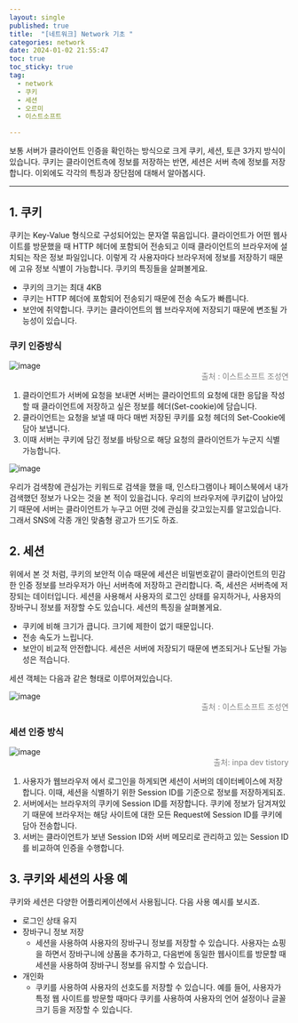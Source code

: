 ```yaml
---
layout: single
published: true
title:  "[네트워크] Network 기초 "
categories: network
date: 2024-01-02 21:55:47
toc: true
toc_sticky: true
tag:   
  - network
  - 쿠키
  - 세션
  - 오르미
  - 이스트소프트

---
```


보통 서버가 클라이언트 인증을 확인하는 방식으로 크게 쿠키, 세션, 토큰 3가지 방식이 있습니다. 쿠키는 클라이언트측에 정보를 저장하는 반면, 세션은 서버 측에 정보를 저장합니다. 이외에도 각각의 특징과 장단점에 대해서 알아봅시다.

---

## 1.  쿠키

쿠키는 Key-Value 형식으로 구성되어있는 문자열 묶음입니다. 클라이언트가 어떤 웹사이트를 방문했을 때 HTTP 헤더에 포함되어 전송되고 이때 클라이언트의 브라우저에 설치되는 작은 정보 파일입니다. 이렇게 각 사용자마다 브라우저에 정보를 저장하기 때문에 고유 정보 식별이 가능합니다.
쿠키의 특징들을 살펴볼게요.

- 쿠키의 크기는 최대 4KB
- 쿠키는 HTTP 헤더에 포함되어 전송되기 때문에 전송 속도가 빠릅니다.
- 보안에 취약합니다. 쿠키는 클라이언트의 웹 브라우저에 저장되기 때문에 변조될 가능성이 있습니다.

### 쿠키 인증방식

![image](https://github.com/BaxDailyGit/BaxDailyGit/assets/99312529/a34ec87d-aeaf-409d-a2e5-4b5c03b4561c)
<span style="color:gray; display: block; text-align: right;">출처 : 이스트소프트 조성연</span>

1. 클라이언트가 서버에 요청을 보내면 서버는 클라이언트의 요청에 대한 응답을 작성할 때 클라이언트에 저장하고 싶은 정보를 헤더(Set-cookie)에 담습니다. 
2. 클라이언트는 요청을 보낼 때 마다 매번 저장된 쿠키를 요청 헤더의 Set-Cookie에 담아 보냅니다. 
3. 이때 서버는 쿠키에 담긴 정보를 바탕으로 해당 요청의 클라이언트가 누군지 식별 가능합니다. 


![image](https://github.com/BaxDailyGit/BaxDailyGit/assets/99312529/11a33194-ebe8-4ef2-9850-4ad664ef13f0)

우리가 검색창에 관심가는 키워드로 검색을 했을 때, 인스타그램이나 페이스북에서 내가 검색했던 정보가 나오는 것을 본 적이 있을겁니다. 우리의 브라우저에 쿠키값이 남아있기 때문에 서버는 클라이언트가 누구고 어떤 것에 관심을 갖고있는지를 알고있습니다. 그래서 SNS에 각종 개인 맞춤형 광고가 뜨기도 하죠. 

## 2. 세션

위에서 본 것 처럼, 쿠키의 보안적 이슈 때문에 세션은 비밀번호같이 클라이언트의 민감한 인증 정보를 브라우저가 아닌 서버측에 저장하고 관리합니다. 즉, 세션은 서버측에 저장되는 데이터입니다. 
세션을 사용해서 사용자의 로그인 상태를 유지하거나, 사용자의 장바구니 정보를 저장할 수도 있습니다. 세션의 특징을 살펴볼게요.

- 쿠키에 비해 크기가 큽니다. 크기에 제한이 없기 때문입니다.
- 전송 속도가 느립니다.
- 보안이 비교적 안전합니다. 세션은 서버에 저장되기 때문에 변조되거나 도난될 가능성은 적습니다.

세션 객체는 다음과 같은 형태로 이루어져있습니다. 


![image](https://github.com/BaxDailyGit/BaxDailyGit/assets/99312529/04cf39c6-8d02-4df4-9bb7-a019e7bb7db9)
<span style="color:gray; display: block; text-align: right;">출처 : 이스트소프트 조성연</span>

### 세션 인증 방식

![image](https://github.com/BaxDailyGit/BaxDailyGit/assets/99312529/e3b38cfe-2894-4c85-b1d9-56bee73d679c)
<span style="color:gray; display: block; text-align: right;">출처: inpa dev tistory</span>

1. 사용자가 웹브라우저 에서 로그인을 하게되면 세션이 서버의 데이터베이스에 저장합니다. 이때, 세션을 식별하기 위한 Session ID를 기준으로 정보를 저장하게되죠.
2. 서버에서는 브라우저의 쿠키에 Session ID를 저장합니다. 쿠키에 정보가 담겨져있기 때문에 브라우저는 해당 사이트에 대한 모든 Request에 Session ID를 쿠키에 담아 전송합니다.
3. 서버는 클라이언트가 보낸 Session ID와 서버 메모리로 관리하고 있는 Session ID를 비교하여 인증을 수행합니다. 

## 3. 쿠키와 세션의 사용 예

쿠키와 세션은 다양한 어플리케이션에서 사용됩니다. 다음 사용 예시를 보시죠.

- 로그인 상태 유지
- 장바구니 정보 저장
    - 세션을 사용하여 사용자의 장바구니 정보를 저장할 수 있습니다. 사용자는 쇼핑을 하면서 장바구니에 상품을 추가하고, 다음번에 동일한 웹사이트를 방문할 때 세션을 사용하여 장바구니 정보를 유지할 수 있습니다.
- 개인화
    - 쿠키를 사용하여 사용자의 선호도를 저장할 수 있습니다. 예를 들어, 사용자가 특정 웹 사이트를 방문할 때마다 쿠키를 사용하여 사용자의 언어 설정이나 글꼴 크기 등을 저장할 수 있습니다.
  